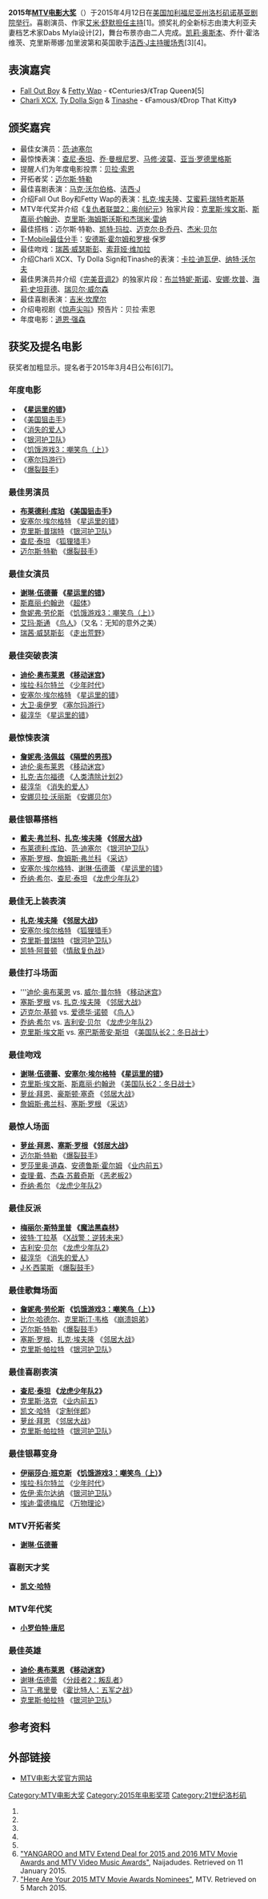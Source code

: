 **2015年[MTV电影大奖](https://zh.wikipedia.org/wiki/MTV电影大奖 "wikilink")**（）于2015年4月12日在[美国](../Page/美国.md "wikilink")[加利福尼亚州](../Page/加利福尼亚州.md "wikilink")[洛杉矶](../Page/洛杉矶.md "wikilink")[诺基亚剧院举行](https://zh.wikipedia.org/wiki/诺基亚剧院 "wikilink")。喜剧演员、作家[艾米·舒默担任主持](../Page/艾米·舒默.md "wikilink")\[1\]。颁奖礼的全新标志由澳大利亚夫妻档艺术家Dabs
Myla设计\[2\]，舞台布景亦由二人完成。[凯莉·奥斯本](https://zh.wikipedia.org/wiki/凯莉·奥斯本 "wikilink")、乔什·霍洛维茨、克里斯蒂娜·加里波第和英国歌手[洁西·J主持暖场秀](../Page/洁西·J.md "wikilink")\[3\]\[4\]。

## 表演嘉宾

  - [Fall Out
    Boy](https://zh.wikipedia.org/wiki/Fall_Out_Boy "wikilink") & [Fetty
    Wap](https://zh.wikipedia.org/wiki/Fetty_Wap "wikilink") -
    《Centuries》/《Trap Queen》\[5\]
  - [Charli XCX](https://zh.wikipedia.org/wiki/Charli_XCX "wikilink"),
    [Ty Dolla
    Sign](https://zh.wikipedia.org/wiki/Ty_Dolla_Sign "wikilink") &
    [Tinashe](https://zh.wikipedia.org/wiki/Tinashe "wikilink") -
    《Famous》/《Drop That Kitty》

## 颁奖嘉宾

  - 最佳女演员：[范·迪塞尔](https://zh.wikipedia.org/wiki/范·迪塞尔 "wikilink")
  - 最惊悚表演：[查尼·泰坦](https://zh.wikipedia.org/wiki/查尼·泰坦 "wikilink")、[乔·曼根尼罗](https://zh.wikipedia.org/wiki/乔·曼根尼罗 "wikilink")、[马修·波莫](../Page/马修·波莫.md "wikilink")、[亚当·罗德里格斯](https://zh.wikipedia.org/wiki/亚当·罗德里格斯 "wikilink")
  - 提醒人们为年度电影投票：[贝拉·索恩](https://zh.wikipedia.org/wiki/贝拉·索恩 "wikilink")
  - 开拓者奖：[迈尔斯·特勒](https://zh.wikipedia.org/wiki/迈尔斯·特勒 "wikilink")
  - 最佳喜剧表演：[马克·沃尔伯格](https://zh.wikipedia.org/wiki/马克·沃尔伯格 "wikilink")、[洁西·J](../Page/洁西·J.md "wikilink")
  - 介绍Fall Out Boy和Fetty
    Wap的表演：[扎克·埃夫隆](https://zh.wikipedia.org/wiki/扎克·埃夫隆 "wikilink")、[艾蜜莉·瑞特考斯基](../Page/艾蜜莉·瑞特考斯基.md "wikilink")
  - MTV年代奖并介绍《[复仇者联盟2：奥创纪元](https://zh.wikipedia.org/wiki/复仇者联盟2：奥创纪元 "wikilink")》独家片段：[克里斯·埃文斯](../Page/克里斯·埃文斯.md "wikilink")、[斯嘉丽·约翰逊](https://zh.wikipedia.org/wiki/斯嘉丽·约翰逊 "wikilink")、[克里斯·海姆斯沃斯和](https://zh.wikipedia.org/wiki/克里斯·海姆斯沃斯 "wikilink")[杰瑞米·雷纳](../Page/杰瑞米·雷纳.md "wikilink")
  - 最佳搭档：迈尔斯·特勒、[凯特·玛拉](https://zh.wikipedia.org/wiki/凯特·玛拉 "wikilink")、[迈克尔·B·乔丹](https://zh.wikipedia.org/wiki/迈克尔·B·乔丹 "wikilink")、[杰米·贝尔](https://zh.wikipedia.org/wiki/杰米·贝尔 "wikilink")
  - [T-Mobile最佳分手](../Page/T-Mobile.md "wikilink")：[安德斯·霍尔姆和罗根](https://zh.wikipedia.org/wiki/安德斯·霍尔姆 "wikilink")·保罗
  - 最佳吻戏：[瑞茜·威瑟斯彭](https://zh.wikipedia.org/wiki/瑞茜·威瑟斯彭 "wikilink")、[索菲娅·维加拉](../Page/索菲娅·维加拉.md "wikilink")
  - 介绍Charli XCX、Ty Dolla
    Sign和Tinashe的表演：[卡拉·迪瓦伊](../Page/卡拉·迪瓦伊.md "wikilink")、[纳特·沃尔夫](https://zh.wikipedia.org/wiki/纳特·沃尔夫 "wikilink")
  - 最佳男演员并介绍《[完美音调2](https://zh.wikipedia.org/wiki/完美音调2 "wikilink")》的独家片段：[布兰特妮·斯诺](../Page/布兰特妮·斯诺.md "wikilink")、[安娜·坎普](../Page/安娜·坎普.md "wikilink")、[海莉·史坦菲德](https://zh.wikipedia.org/wiki/海莉·史坦菲德 "wikilink")、[瑞贝尔·威尔森](../Page/瑞贝尔·威尔森.md "wikilink")
  - 最佳喜剧表演：[吉米·坎摩尔](https://zh.wikipedia.org/wiki/吉米·坎摩尔 "wikilink")
  - 介绍电视剧《[惊声尖叫](https://zh.wikipedia.org/wiki/惊声尖叫_\(电视剧\) "wikilink")》预告片：贝拉·索恩
  - 年度电影：[道恩·强森](https://zh.wikipedia.org/wiki/道恩·强森 "wikilink")

## 获奖及提名电影

获奖者加粗显示。提名者于2015年3月4日公布\[6\]\[7\]。

### 年度电影

  - **《[星运里的错](https://zh.wikipedia.org/wiki/星运里的错 "wikilink")》**
  - 《[美国狙击手](https://zh.wikipedia.org/wiki/美国狙击手 "wikilink")》
  - 《[消失的爱人](https://zh.wikipedia.org/wiki/消失的愛人_\(2014年電影\) "wikilink")》
  - 《[银河护卫队](https://zh.wikipedia.org/wiki/银河护卫队 "wikilink")》
  - 《[饥饿游戏3：嘲笑鸟（上）](https://zh.wikipedia.org/wiki/饥饿游戏3：嘲笑鸟（上） "wikilink")》
  - 《[塞尔玛游行](../Page/塞尔玛游行.md "wikilink")》
  - 《[爆裂鼓手](../Page/爆裂鼓手.md "wikilink")》

### 最佳男演员

  - **[布莱德利·库珀](https://zh.wikipedia.org/wiki/布莱德利·库珀 "wikilink")
    《[美国狙击手](https://zh.wikipedia.org/wiki/美国狙击手 "wikilink")》**
  - [安塞尔·埃尔格特](https://zh.wikipedia.org/wiki/安塞尔·埃尔格特 "wikilink")
    《[星运里的错](https://zh.wikipedia.org/wiki/星运里的错 "wikilink")》
  - [克里斯·普瑞特](../Page/克里斯·普瑞特.md "wikilink")
    《[银河护卫队](https://zh.wikipedia.org/wiki/银河护卫队 "wikilink")》
  - [查尼·泰坦](https://zh.wikipedia.org/wiki/查尼·泰坦 "wikilink")
    《[狐狸猎手](https://zh.wikipedia.org/wiki/狐狸猎手 "wikilink")》
  - [迈尔斯·特勒](https://zh.wikipedia.org/wiki/迈尔斯·特勒 "wikilink")
    《[爆裂鼓手](../Page/爆裂鼓手.md "wikilink")》

### 最佳女演员

  - **[谢琳·伍德蕾](https://zh.wikipedia.org/wiki/谢琳·伍德蕾 "wikilink")
    《[星运里的错](https://zh.wikipedia.org/wiki/星运里的错 "wikilink")》**
  - [斯嘉丽·约翰逊](https://zh.wikipedia.org/wiki/斯嘉丽·约翰逊 "wikilink")
    《[超体](https://zh.wikipedia.org/wiki/超体 "wikilink")》
  - [詹妮弗·劳伦斯](https://zh.wikipedia.org/wiki/詹妮弗·劳伦斯 "wikilink")
    《[饥饿游戏3：嘲笑鸟（上）](https://zh.wikipedia.org/wiki/饥饿游戏3：嘲笑鸟（上） "wikilink")》
  - [艾玛·斯通](https://zh.wikipedia.org/wiki/艾玛·斯通 "wikilink")
    《[鸟人](https://zh.wikipedia.org/wiki/鸟人_\(2014年电影\) "wikilink")》（又名：无知的意外之美）
  - [瑞茜·威瑟斯彭](https://zh.wikipedia.org/wiki/瑞茜·威瑟斯彭 "wikilink")
    《[走出荒野](../Page/走出荒野.md "wikilink")》

### 最佳突破表演

  - **[迪伦·奥布莱恩](https://zh.wikipedia.org/wiki/迪伦·奥布莱恩 "wikilink")
    《[移动迷宫](https://zh.wikipedia.org/wiki/移动迷宫 "wikilink")》**
  - [埃拉·科尔特兰](https://zh.wikipedia.org/wiki/埃拉·科尔特兰 "wikilink")
    《[少年时代](https://zh.wikipedia.org/wiki/少年时代 "wikilink")》
  - [安塞尔·埃尔格特](https://zh.wikipedia.org/wiki/安塞尔·埃尔格特 "wikilink")
    《[星运里的错](https://zh.wikipedia.org/wiki/星运里的错 "wikilink")》
  - [大卫·奥伊罗](https://zh.wikipedia.org/wiki/大卫·奥伊罗 "wikilink")
    《[塞尔玛游行](../Page/塞尔玛游行.md "wikilink")》
  - [裴淳华](../Page/裴淳华.md "wikilink")
    《[星运里的错](https://zh.wikipedia.org/wiki/星运里的错 "wikilink")》

### 最惊悚表演

  - **[詹妮弗·洛佩兹](https://zh.wikipedia.org/wiki/詹妮弗·洛佩兹 "wikilink")
    《[隔壁的男孩](https://zh.wikipedia.org/wiki/隔壁的男孩 "wikilink")》**
  - [迪伦·奥布莱恩](https://zh.wikipedia.org/wiki/迪伦·奥布莱恩 "wikilink")
    《[移动迷宫](https://zh.wikipedia.org/wiki/移动迷宫 "wikilink")》
  - [扎克·吉尔福德](https://zh.wikipedia.org/wiki/扎克·吉尔福德 "wikilink")
    《[人类清除计划2](https://zh.wikipedia.org/wiki/人类清除计划2 "wikilink")》
  - [裴淳华](../Page/裴淳华.md "wikilink")
    《[消失的爱人](https://zh.wikipedia.org/wiki/消失的愛人_\(2014年電影\) "wikilink")》
  - [安娜贝拉·沃丽斯](https://zh.wikipedia.org/wiki/安娜贝拉·沃丽斯 "wikilink")
    《[安娜贝尔](https://zh.wikipedia.org/wiki/安娜贝尔 "wikilink")》

### 最佳银幕搭档

  - **[戴夫·弗兰科](https://zh.wikipedia.org/wiki/戴夫·弗兰科 "wikilink")、[扎克·埃夫隆](https://zh.wikipedia.org/wiki/扎克·埃夫隆 "wikilink")
    《[邻居大战](../Page/邻居大战.md "wikilink")》**
  - [布莱德利·库珀](https://zh.wikipedia.org/wiki/布莱德利·库珀 "wikilink")、[范·迪塞尔](https://zh.wikipedia.org/wiki/范·迪塞尔 "wikilink")
    《[银河护卫队](https://zh.wikipedia.org/wiki/银河护卫队 "wikilink")》
  - [塞斯·罗根](https://zh.wikipedia.org/wiki/塞斯·罗根 "wikilink")、[詹姆斯·弗兰科](https://zh.wikipedia.org/wiki/詹姆斯·弗兰科 "wikilink")
    《[采访](../Page/采访_\(电影\).md "wikilink")》
  - [安塞尔·埃尔格特](https://zh.wikipedia.org/wiki/安塞尔·埃尔格特 "wikilink")、[谢琳·伍德蕾](https://zh.wikipedia.org/wiki/谢琳·伍德蕾 "wikilink")
    《[星运里的错](https://zh.wikipedia.org/wiki/星运里的错 "wikilink")》
  - [乔纳·希尔](https://zh.wikipedia.org/wiki/乔纳·希尔 "wikilink")、[查尼·泰坦](https://zh.wikipedia.org/wiki/查尼·泰坦 "wikilink")
    《[龙虎少年队2](../Page/龙虎少年队2.md "wikilink")》

### 最佳无上装表演

  - **[扎克·埃夫隆](https://zh.wikipedia.org/wiki/扎克·埃夫隆 "wikilink")
    《[邻居大战](../Page/邻居大战.md "wikilink")》**
  - [安塞尔·埃尔格特](https://zh.wikipedia.org/wiki/安塞尔·埃尔格特 "wikilink")
    《[狐狸猎手](https://zh.wikipedia.org/wiki/狐狸猎手 "wikilink")》
  - [克里斯·普瑞特](../Page/克里斯·普瑞特.md "wikilink")
    《[银河护卫队](https://zh.wikipedia.org/wiki/银河护卫队 "wikilink")》
  - [凯特·阿普顿](../Page/凯特·阿普顿.md "wikilink")
    《[情敌复仇战](../Page/情敌复仇战.md "wikilink")》

### 最佳打斗场面

  - '''[迪伦·奥布莱恩](https://zh.wikipedia.org/wiki/迪伦·奥布莱恩 "wikilink") vs.
    [威尔·普尔特](https://zh.wikipedia.org/wiki/威尔·普尔特 "wikilink")
    《[移动迷宫](https://zh.wikipedia.org/wiki/移动迷宫 "wikilink")》
  - [塞斯·罗根](https://zh.wikipedia.org/wiki/塞斯·罗根 "wikilink") vs.
    [扎克·埃夫隆](https://zh.wikipedia.org/wiki/扎克·埃夫隆 "wikilink")
    《[邻居大战](../Page/邻居大战.md "wikilink")》
  - [迈克尔·基顿](https://zh.wikipedia.org/wiki/迈克尔·基顿 "wikilink") vs.
    [爱德华·诺顿](https://zh.wikipedia.org/wiki/爱德华·诺顿 "wikilink")
    《[鸟人](https://zh.wikipedia.org/wiki/鸟人 "wikilink")》
  - [乔纳·希尔](https://zh.wikipedia.org/wiki/乔纳·希尔 "wikilink") vs.
    [吉利安·贝尔](https://zh.wikipedia.org/wiki/吉利安·贝尔 "wikilink")
    《[龙虎少年队2](../Page/龙虎少年队2.md "wikilink")》
  - [克里斯·埃文斯](../Page/克里斯·埃文斯.md "wikilink") vs.
    [塞巴斯蒂安·斯坦](https://zh.wikipedia.org/wiki/塞巴斯蒂安·斯坦 "wikilink")
    《[美国队长2：冬日战士](https://zh.wikipedia.org/wiki/美国队长2：冬日战士 "wikilink")》

### 最佳吻戏

  - **[谢琳·伍德蕾](https://zh.wikipedia.org/wiki/谢琳·伍德蕾 "wikilink")、[安塞尔·埃尔格特](https://zh.wikipedia.org/wiki/安塞尔·埃尔格特 "wikilink")
    《[星运里的错](https://zh.wikipedia.org/wiki/星运里的错 "wikilink")》**
  - [克里斯·埃文斯](../Page/克里斯·埃文斯.md "wikilink")、[斯嘉丽·约翰逊](https://zh.wikipedia.org/wiki/斯嘉丽·约翰逊 "wikilink")
    《[美国队长2：冬日战士](https://zh.wikipedia.org/wiki/美国队长2：冬日战士 "wikilink")》
  - [萝丝·拜恩](https://zh.wikipedia.org/wiki/萝丝·拜恩 "wikilink")、[豪斯顿·塞奇](https://zh.wikipedia.org/wiki/豪斯顿·塞奇 "wikilink")
    《[邻居大战](../Page/邻居大战.md "wikilink")》
  - [詹姆斯·弗兰科](https://zh.wikipedia.org/wiki/詹姆斯·弗兰科 "wikilink")、[塞斯·罗根](https://zh.wikipedia.org/wiki/塞斯·罗根 "wikilink")
    《[采访](../Page/采访_\(电影\).md "wikilink")》

### 最惊人场面

  - **[萝丝·拜恩](https://zh.wikipedia.org/wiki/萝丝·拜恩 "wikilink")、[塞斯·罗根](https://zh.wikipedia.org/wiki/塞斯·罗根 "wikilink")
    《[邻居大战](../Page/邻居大战.md "wikilink")》**
  - [迈尔斯·特勒](https://zh.wikipedia.org/wiki/迈尔斯·特勒 "wikilink")
    《[爆裂鼓手](../Page/爆裂鼓手.md "wikilink")》
  - [罗莎里奥·道森](../Page/罗莎里奥·道森.md "wikilink")、[安德鲁斯·霍尔姆](https://zh.wikipedia.org/wiki/安德鲁斯·霍尔姆 "wikilink")
    《[业内前五](../Page/业内前五.md "wikilink")》
  - [查理·戴](../Page/查理·戴.md "wikilink")、[杰森·苏戴奇斯](https://zh.wikipedia.org/wiki/杰森·苏戴奇斯 "wikilink")
    《[恶老板2](https://zh.wikipedia.org/wiki/恶老板2 "wikilink")》
  - [乔纳·希尔](https://zh.wikipedia.org/wiki/乔纳·希尔 "wikilink")
    《[龙虎少年队2](../Page/龙虎少年队2.md "wikilink")》

### 最佳反派

  - **[梅丽尔·斯特里普](https://zh.wikipedia.org/wiki/梅丽尔·斯特里普 "wikilink")
    《[魔法黑森林](https://zh.wikipedia.org/wiki/魔法黑森林 "wikilink")》**
  - [彼特·丁拉基](https://zh.wikipedia.org/wiki/彼特·丁拉基 "wikilink")
    《[X战警：逆转未来](https://zh.wikipedia.org/wiki/X战警：逆转未来 "wikilink")》
  - [吉利安·贝尔](https://zh.wikipedia.org/wiki/吉利安·贝尔 "wikilink")
    《[龙虎少年队2](../Page/龙虎少年队2.md "wikilink")》
  - [裴淳华](../Page/裴淳华.md "wikilink")
    《[消失的爱人](https://zh.wikipedia.org/wiki/消失的愛人_\(2014年電影\) "wikilink")》
  - [J·K·西蒙斯](../Page/J·K·西蒙斯.md "wikilink")
    《[爆裂鼓手](../Page/爆裂鼓手.md "wikilink")》

### 最佳歌舞场面

  - **[詹妮弗·劳伦斯](https://zh.wikipedia.org/wiki/詹妮弗·劳伦斯 "wikilink")
    《[饥饿游戏3：嘲笑鸟（上）](https://zh.wikipedia.org/wiki/饥饿游戏3：嘲笑鸟（上） "wikilink")》**
  - [比尔·哈德尔](https://zh.wikipedia.org/wiki/比尔·哈德尔 "wikilink")、[克里斯汀·韦格](https://zh.wikipedia.org/wiki/克里斯汀·韦格 "wikilink")
    《[崩溃姐弟](https://zh.wikipedia.org/wiki/崩溃姐弟 "wikilink")》
  - [迈尔斯·特勒](https://zh.wikipedia.org/wiki/迈尔斯·特勒 "wikilink")
    《[爆裂鼓手](../Page/爆裂鼓手.md "wikilink")》
  - [塞斯·罗根](https://zh.wikipedia.org/wiki/塞斯·罗根 "wikilink")、[扎克·埃夫隆](https://zh.wikipedia.org/wiki/扎克·埃夫隆 "wikilink")
    《[邻居大战](../Page/邻居大战.md "wikilink")》
  - [克里斯·帕拉特](https://zh.wikipedia.org/wiki/克里斯·帕拉特 "wikilink")
    《[银河护卫队](https://zh.wikipedia.org/wiki/银河护卫队 "wikilink")》

### 最佳喜剧表演

  - **[查尼·泰坦](https://zh.wikipedia.org/wiki/查尼·泰坦 "wikilink")
    《[龙虎少年队2](../Page/龙虎少年队2.md "wikilink")》**
  - [克里斯·洛克](https://zh.wikipedia.org/wiki/克里斯·洛克 "wikilink")
    《[业内前五](../Page/业内前五.md "wikilink")》
  - [凯文·哈特](../Page/凯文·哈特.md "wikilink")
    《[定制伴郎](https://zh.wikipedia.org/wiki/定制伴郎 "wikilink")》
  - [萝丝·拜恩](https://zh.wikipedia.org/wiki/萝丝·拜恩 "wikilink")
    《[邻居大战](../Page/邻居大战.md "wikilink")》
  - [克里斯·帕拉特](https://zh.wikipedia.org/wiki/克里斯·帕拉特 "wikilink")
    《[银河护卫队](https://zh.wikipedia.org/wiki/银河护卫队 "wikilink")》

### 最佳银幕变身

  - **[伊丽莎白·班克斯](../Page/伊丽莎白·班克斯.md "wikilink")
    《[饥饿游戏3：嘲笑鸟（上）](https://zh.wikipedia.org/wiki/饥饿游戏3：嘲笑鸟（上） "wikilink")》**
  - [埃拉·科尔特兰](https://zh.wikipedia.org/wiki/埃拉·科尔特兰 "wikilink")
    《[少年时代](https://zh.wikipedia.org/wiki/少年时代 "wikilink")》
  - [佐伊·索尔达纳](https://zh.wikipedia.org/wiki/佐伊·索尔达纳 "wikilink")
    《[银河护卫队](https://zh.wikipedia.org/wiki/银河护卫队 "wikilink")》
  - [埃迪·雷德梅尼](https://zh.wikipedia.org/wiki/埃迪·雷德梅尼 "wikilink")
    《[万物理论](https://zh.wikipedia.org/wiki/万物理论 "wikilink")》

### MTV开拓者奖

  - **[谢琳·伍德蕾](https://zh.wikipedia.org/wiki/谢琳·伍德蕾 "wikilink")**

### 喜剧天才奖

  - **[凯文·哈特](../Page/凯文·哈特.md "wikilink")**

### MTV年代奖

  - **[小罗伯特·唐尼](https://zh.wikipedia.org/wiki/小罗伯特·唐尼 "wikilink")**

### 最佳英雄

  - **[迪伦·奥布莱恩](https://zh.wikipedia.org/wiki/迪伦·奥布莱恩 "wikilink")
    《[移动迷宫](https://zh.wikipedia.org/wiki/移动迷宫 "wikilink")》**
  - [谢琳·伍德蕾](https://zh.wikipedia.org/wiki/谢琳·伍德蕾 "wikilink")
    《[分歧者2：叛乱者](https://zh.wikipedia.org/wiki/分歧者2：叛乱者 "wikilink")》
  - [马丁·弗里曼](https://zh.wikipedia.org/wiki/马丁·弗里曼 "wikilink")
    《[霍比特人：五军之战](https://zh.wikipedia.org/wiki/霍比特人：五军之战 "wikilink")》
  - [克里斯·帕拉特](https://zh.wikipedia.org/wiki/克里斯·帕拉特 "wikilink")
    《[银河护卫队](https://zh.wikipedia.org/wiki/银河护卫队 "wikilink")》

## 参考资料

## 外部链接

  - [MTV电影大奖官方网站](http://www.mtv.com/ontv/movieawards/)

[Category:MTV电影大奖](https://zh.wikipedia.org/wiki/Category:MTV电影大奖 "wikilink")
[Category:2015年电影奖项](https://zh.wikipedia.org/wiki/Category:2015年电影奖项 "wikilink")
[Category:21世纪洛杉矶](https://zh.wikipedia.org/wiki/Category:21世纪洛杉矶 "wikilink")

1.
2.
3.
4.
5.
6.  ["YANGAROO and MTV Extend Deal for 2015 and 2016 MTV Movie Awards
    and MTV Video Music
    Awards"](http://naijadudes.com/forum2_theme_1105897.xhtml&tema=4),
    Naijadudes. Retrieved on 11 January 2015.
7.  ["Here Are Your 2015 MTV Movie Awards
    Nominees"](http://www.mtv.com/news/2095540/mtv-movie-awards-nominations-2015/),
    MTV. Retrieved on 5 March 2015.